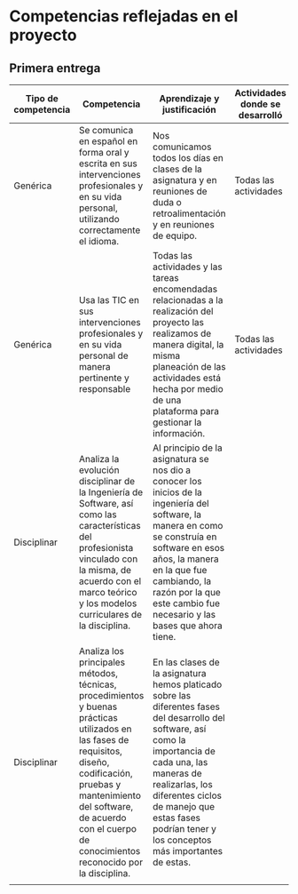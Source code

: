 # Competencias reflejadas en el proyecto 
## Primera entrega

| Tipo de competencia 	| Competencia                                                                                                                                                                                                                                             	| Aprendizaje y justificación                                                                                                                                                                                                                                                     	| Actividades donde se desarrolló 	|   	|
|---------------------	|---------------------------------------------------------------------------------------------------------------------------------------------------------------------------------------------------------------------------------------------------------	|---------------------------------------------------------------------------------------------------------------------------------------------------------------------------------------------------------------------------------------------------------------------------------	|---------------------------------	|---	|
| Genérica            	| Se comunica en español en forma oral y escrita en sus intervenciones profesionales y en su vida personal, utilizando correctamente el idioma.                                                                                                           	| Nos comunicamos todos los días en clases de la asignatura y en reuniones de duda o retroalimentación y en reuniones de equipo.                                                                                                                                                  	| Todas las actividades           	|   	|
| Genérica            	| Usa las TIC en sus intervenciones profesionales y en su vida personal de manera pertinente y responsable                                                                                                                                                	| Todas las actividades y las tareas encomendadas relacionadas a la realización del proyecto las realizamos de manera digital, la misma planeación de las actividades está hecha por medio de una plataforma para gestionar la información.                                       	| Todas las actividades           	|   	|
| Disciplinar         	| Analiza la evolución disciplinar de la Ingeniería de Software, así como las características del profesionista vinculado con la misma, de acuerdo con el marco teórico y los modelos curriculares de la disciplina.                                      	| Al principio de la asignatura se nos dio a conocer los inicios de la ingeniería del software, la manera en como se construía en software en esos años, la manera en la que fue cambiando, la razón por la que este cambio fue necesario y las bases que ahora tiene.            	|                                 	|   	|
| Disciplinar         	| Analiza los principales métodos, técnicas, procedimientos y buenas prácticas utilizados en las fases de requisitos, diseño, codificación, pruebas y mantenimiento del software, de acuerdo con el cuerpo de conocimientos reconocido por la disciplina. 	| En las clases de la asignatura hemos platicado sobre las diferentes fases del desarrollo del software, así como la importancia de cada una, las maneras de realizarlas, los diferentes ciclos de manejo que estas fases podrían tener y los conceptos más importantes de estas. 	|                                 	|   	|
|                     	|                                                                                                                                                                                                                                                         	|                                                                                                                                                                                                                                                                                 	|                                 	|   	|
